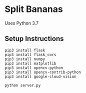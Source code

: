 # Split Bananas

Uses Python 3.7

## Setup Instructions
```
pip3 install flask
pip3 install flask_cors
pip3 install numpy
pip3 install matplotlib
pip3 install opencv-python
pip3 install opencv-contrib-python
pip3 install google-cloud-vision

python server.py
```
